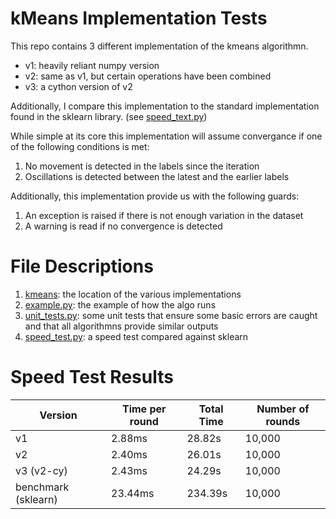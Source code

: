 # kMeans Implementation Tests

This repo contains 3 different implementation of the kmeans algorithmn.

- v1: heavily reliant numpy version
- v2: same as v1, but certain operations have been combined
- v3: a cython version of v2

Additionally, I compare this implementation to the standard implementation found in the sklearn library. (see [speed_text.py](./speed_test.py))

While simple at its core this implementation will assume convergance if one of the following conditions is met:

1. No movement is detected in the labels since the iteration
2. Oscillations is detected between the latest and the earlier labels

Additionally, this implementation provide us with the following guards:

1. An exception is raised if there is not enough variation in the dataset
2. A warning is read if no convergence is detected

# File Descriptions

1. [kmeans](./kmeans): the location of the various implementations
2. [example.py](./example.py): the example of how the algo runs
3. [unit_tests.py](./unit_tests.py): some unit tests that ensure some basic errors are caught and that all algorithmns provide similar outputs
4. [speed_test.py](./speed_test.py): a speed test compared against sklearn

# Speed Test Results


| Version | Time per round | Total Time | Number of rounds |
|---------|----------------|------------|------------------|
| v1      | 2.88ms         | 28.82s     | 10,000 |
| v2 | 2.40ms | 26.01s | 10,000 |
| v3 (v2-cy) | 2.43ms | 24.29s | 10,000 |
| benchmark (sklearn) | 23.44ms | 234.39s | 10,000 | 

